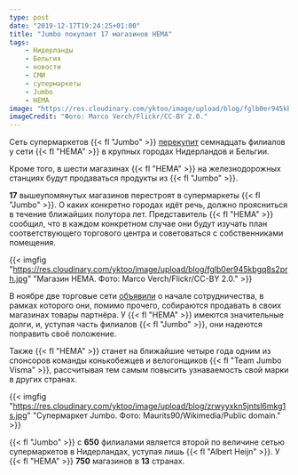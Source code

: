```yaml
---
type: post
date: "2019-12-17T19:24:25+01:00"
title: "Jumbo покупает 17 магазинов HEMA"
tags:
    - Нидерланды
    - Бельгия
    - новости
    - СМИ
    - супермаркеты
    - Jumbo
    - HEMA
image: "https://res.cloudinary.com/yktoo/image/upload/blog/fglb0er945kbgq8s2prh.jpg"
imageCredit: "Фото: Marco Verch/Flickr/CC-BY 2.0."
---
```


Сеть супермаркетов {{< fl "Jumbo" >}} [перекупит](https://nos.nl/artikel/2315111-supermarkt-jumbo-neemt-17-hema-winkels-over.html) семнадцать филиалов у сети {{< fl "HEMA" >}} в крупных городах Нидерландов и Бельгии.

Кроме того, в шести магазинах {{< fl "HEMA" >}} на железнодорожных станциях будут продаваться продукты из {{< fl "Jumbo" >}}.

<!--more-->

**17** вышеупомянутых магазинов перестроят в супермаркеты {{< fl "Jumbo" >}}. О каких конкретно городах идёт речь, должно проясниться в течение ближайших полутора лет. Представитель {{< fl "HEMA" >}} сообщил, что в каждом конкретном случае они будут изучать план соответствующего торгового центра и советоваться с собственниками помещения.

{{< imgfig "https://res.cloudinary.com/yktoo/image/upload/blog/fglb0er945kbgq8s2prh.jpg" "Магазин HEMA. Фото: Marco Verch/Flickr/CC-BY 2.0." >}}

В ноябре две торговые сети [объявили](https://nos.nl/artikel/2309595-hema-kiest-voor-jumbo-en-zet-albert-heijn-aan-de-kant.html) о начале сотрудничества, в рамках которого они, помимо прочего, собираются продавать в своих магазинах товары партнёра. У {{< fl "HEMA" >}} имеются значительные долги, и, уступая часть филиалов {{< fl "Jumbo" >}}, они надеются поправить своё положение.

Также {{< fl "HEMA" >}} станет на ближайшие четыре года одним из спонсоров команды конькобежцев и велогонщиков {{< fl "Team Jumbo Visma" >}}, рассчитывая тем самым повысить узнаваемость свой марки в других странах.

{{< imgfig "https://res.cloudinary.com/yktoo/image/upload/blog/zrwyyxkn5jntsl6mkg1s.jpg" "Супермаркет Jumbo. Фото: Maurits90/Wikimedia/Public domain." >}}

{{< fl "Jumbo" >}} с **650** филиалами является второй по величине сетью супермаркетов в Нидерландах, уступая лишь {{< fl "Albert Heijn" >}}. У {{< fl "HEMA" >}} **750** магазинов в **13** странах.
